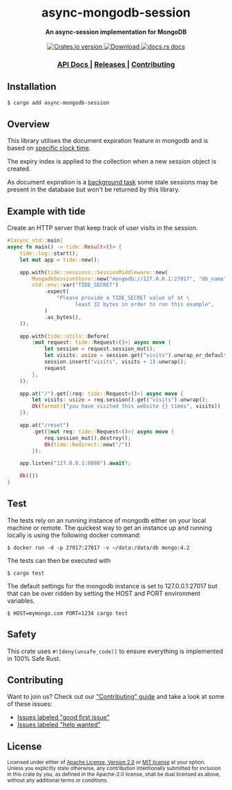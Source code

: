 <h1 align="center">async-mongodb-session</h1>
<div align="center">
  <strong>
    An async-session implementation for MongoDB
  </strong>
</div>

<br />

<div align="center">
  <!-- Crates version -->
  <a href="https://crates.io/crates/async-mongodb-session">
    <img src="https://img.shields.io/crates/v/async-mongodb-session.svg?style=flat-square"
    alt="Crates.io version" />
  </a>
  <!-- Downloads -->
  <a href="https://crates.io/crates/async-mongodb-session">
    <img src="https://img.shields.io/crates/d/async-mongodb-session.svg?style=flat-square"
      alt="Download" />
  </a>
  <!-- docs.rs docs -->
  <a href="https://docs.rs/async-mongodb-session">
    <img src="https://img.shields.io/badge/docs-latest-blue.svg?style=flat-square"
      alt="docs.rs docs" />
  </a>
</div>

<div align="center">
  <h3>
    <a href="https://docs.rs/async-mongodb-session">
      API Docs
    </a>
    <span> | </span>
    <a href="https://github.com/yoshuawuyts/async-mongodb-session/releases">
      Releases
    </a>
    <span> | </span>
    <a href="https://github.com/yoshuawuyts/async-mongodb-session/blob/master.github/CONTRIBUTING.md">
      Contributing
    </a>
  </h3>
</div>

## Installation
```sh
$ cargo add async-mongodb-session
```

## Overview
This library utilises the document expiration feature in mongodb and is based on [specific clock time](https://docs.mongodb.com/manual/tutorial/expire-data/#expire-documents-at-a-specific-clock-time).

The expiry index is applied to the collection when a new session object is created. 

As document expiration is a [background task](https://docs.mongodb.com/manual/core/index-ttl/#timing-of-the-delete-operation) some stale sessions may be present in the database but won't be returned by this library.

## Example with tide
Create an HTTP server that keep track of user visits in the session.

```rust
#[async_std::main]
async fn main() -> tide::Result<()> {
    tide::log::start();
    let mut app = tide::new();

    app.with(tide::sessions::SessionMiddleware::new(
        MongodbSessionStore::new("mongodb://127.0.0.1:27017", "db_name", "collection").await?,
        std::env::var("TIDE_SECRET")
            .expect(
                "Please provide a TIDE_SECRET value of at \
                      least 32 bytes in order to run this example",
            )
            .as_bytes(),
    ));

    app.with(tide::utils::Before(
        |mut request: tide::Request<()>| async move {
            let session = request.session_mut();
            let visits: usize = session.get("visits").unwrap_or_default();
            session.insert("visits", visits + 1).unwrap();
            request
        },
    ));

    app.at("/").get(|req: tide::Request<()>| async move {
        let visits: usize = req.session().get("visits").unwrap();
        Ok(format!("you have visited this website {} times", visits))
    });

    app.at("/reset")
        .get(|mut req: tide::Request<()>| async move {
            req.session_mut().destroy();
            Ok(tide::Redirect::new("/"))
        });

    app.listen("127.0.0.1:8080").await?;

    Ok(())
}
```

## Test

The tests rely on an running instance of mongodb either on your local machine or remote.
The quickest way to get an instance up and running locally is using the following docker command:

```
$ docker run -d -p 27017:27017 -v ~/data:/data/db mongo:4.2
```

The tests can then be executed with
```
$ cargo test
```

The default settings for the mongodb instance is set to 127.0.0.1:27017 but that can be over ridden by setting the HOST and PORT environment variables.
```
$ HOST=mymongo.com PORT=1234 cargo test
```

## Safety
This crate uses ``#![deny(unsafe_code)]`` to ensure everything is implemented in
100% Safe Rust.

## Contributing
Want to join us? Check out our ["Contributing" guide][contributing] and take a
look at some of these issues:

- [Issues labeled "good first issue"][good-first-issue]
- [Issues labeled "help wanted"][help-wanted]

[contributing]: https://github.com/yoshuawuyts/async-mongodb-session/blob/master.github/CONTRIBUTING.md
[good-first-issue]: https://github.com/yoshuawuyts/async-mongodb-session/labels/good%20first%20issue
[help-wanted]: https://github.com/yoshuawuyts/async-mongodb-session/labels/help%20wanted

## License

<sup>
Licensed under either of <a href="LICENSE-APACHE">Apache License, Version
2.0</a> or <a href="LICENSE-MIT">MIT license</a> at your option.
</sup>

<br/>

<sub>
Unless you explicitly state otherwise, any contribution intentionally submitted
for inclusion in this crate by you, as defined in the Apache-2.0 license, shall
be dual licensed as above, without any additional terms or conditions.
</sub>
